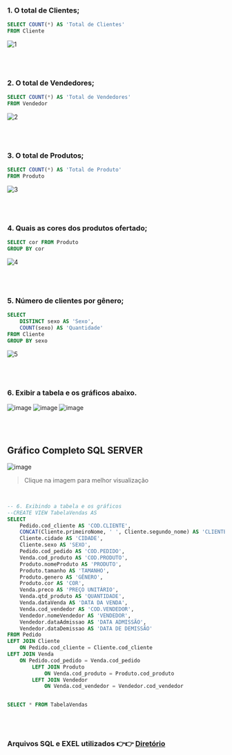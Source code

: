 ### 1.	O total de Clientes;
```sql
SELECT COUNT(*) AS 'Total de Clientes' 
FROM Cliente
```
![1](https://github.com/kauamoreno/Banco_de_Dados/assets/119445003/2bf40c60-ac46-4c4d-a9c0-bd3ab9d05ce8)

<br><br>
### 2.	O total de Vendedores;
```sql
SELECT COUNT(*) AS 'Total de Vendedores'
FROM Vendedor
```
![2](https://github.com/kauamoreno/Banco_de_Dados/assets/119445003/1e8d9880-c88f-4306-86b2-67e0d0d1c036)

<br><br>
### 3.	O total de Produtos;
```sql
SELECT COUNT(*) AS 'Total de Produto'
FROM Produto
```
![3](https://github.com/kauamoreno/Banco_de_Dados/assets/119445003/d7fe012a-c5db-46aa-968e-6c0d2c04fddf)

<br><br>
### 4.	Quais as cores dos produtos ofertado;
```sql
SELECT cor FROM Produto
GROUP BY cor
```
![4](https://github.com/kauamoreno/Banco_de_Dados/assets/119445003/25748799-3333-4c09-be1e-d714a7f04159)

<br><br>
### 5.	Número de clientes por gênero;
```sql
SELECT 
	DISTINCT sexo AS 'Sexo',
	COUNT(sexo) AS 'Quantidade'
FROM Cliente
GROUP BY sexo
```
![5](https://github.com/kauamoreno/Banco_de_Dados/assets/119445003/b51d938d-e448-4441-855f-8a821240e59f)

<br><br>
### 6.	Exibir a tabela e os gráficos abaixo.
![image](https://github.com/kauamoreno/Banco_de_Dados/assets/119445003/eb4fd7a3-6a10-4aad-b7e3-1626cae1806c)
![image](https://github.com/kauamoreno/Banco_de_Dados/assets/119445003/2f1c0c21-0113-4fe1-89b7-a92c96d3beb1)
![image](https://github.com/kauamoreno/Banco_de_Dados/assets/119445003/c21c368b-701e-4520-9a1c-cf2ef61152b3)

<br><br>
## Gráfico Completo SQL SERVER

![image](https://github.com/kauamoreno/Banco_de_Dados/assets/119445003/0c0a7ad3-8101-47cd-a7e2-dd490dd36807)
> Clique na imagem para melhor visualização

<br>

```sql
-- 6. Exibindo a tabela e os gráficos
--CREATE VIEW TabelaVendas AS
SELECT 
	Pedido.cod_cliente AS 'COD.CLIENTE',
	CONCAT(Cliente.primeiroNome, ' ', Cliente.segundo_nome) AS 'CLIENTE',
	Cliente.cidade AS 'CIDADE',
	Cliente.sexo AS 'SEXO',
	Pedido.cod_pedido AS 'COD.PEDIDO',
	Venda.cod_produto AS 'COD.PRODUTO',
	Produto.nomeProduto AS 'PRODUTO',
	Produto.tamanho AS 'TAMANHO',
	Produto.genero AS 'GÊNERO',
	Produto.cor AS 'COR',
	Venda.preco AS 'PREÇO UNITÁRIO',
	Venda.qtd_produto AS 'QUANTIDADE',
	Venda.dataVenda AS 'DATA DA VENDA',
	Venda.cod_vendedor AS 'COD.VENDEDOR',
	Vendedor.nomeVendedor AS 'VENDEDOR',
	Vendedor.dataAdmissao AS 'DATA ADMISSÃO',
	Vendedor.dataDemissao AS 'DATA DE DEMISSÃO'
FROM Pedido
LEFT JOIN Cliente
	ON Pedido.cod_cliente = Cliente.cod_cliente
LEFT JOIN Venda
	ON Pedido.cod_pedido = Venda.cod_pedido
		LEFT JOIN Produto
			ON Venda.cod_produto = Produto.cod_produto
		LEFT JOIN Vendedor
			ON Venda.cod_vendedor = Vendedor.cod_vendedor


SELECT * FROM TabelaVendas

```

<br><br>

### Arquivos SQL e EXEL utilizados 👉👉 [Diretório](https://github.com/kauamoreno/Banco_de_Dados/tree/main/formativa_06-06-23/materiais_da_resolucao)

